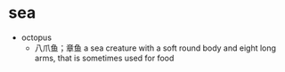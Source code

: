 # sea

- octopus
  - 八爪鱼；章鱼 a sea creature with a soft round body and eight long arms, that is sometimes used for food
